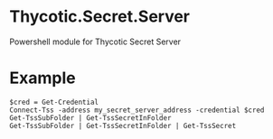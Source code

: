 # Thycotic.Secret.Server
Powershell module for Thycotic Secret Server

Example
=============
```
$cred = Get-Credential 
Connect-Tss -address my_secret_server_address -credential $cred
Get-TssSubFolder | Get-TssSecretInFolder
Get-TssSubFolder | Get-TssSecretInFolder | Get-TssSecret
